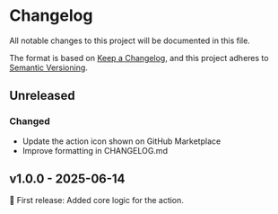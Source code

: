 # Changelog

All notable changes to this project will be documented in this file.

The format is based on [Keep a Changelog](https://keepachangelog.com/en/1.1.0/),
and this project adheres to [Semantic Versioning](https://semver.org/spec/v2.0.0.html).

## Unreleased

### Changed

- Update the action icon shown on GitHub Marketplace
- Improve formatting in CHANGELOG.md

## v1.0.0 - 2025-06-14

🚀 First release: Added core logic for the action.


